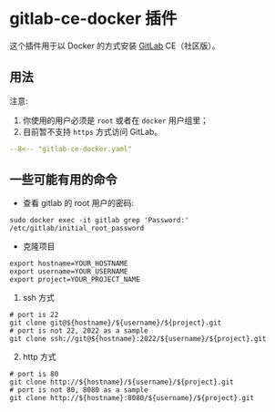 # gitlab-ce-docker 插件

这个插件用于以 Docker 的方式安装 [GitLab](https://about.gitlab.com/) CE（社区版）。

## 用法

注意: 
1. 你使用的用户必须是 `root` 或者在 `docker` 用户组里；
2. 目前暂不支持 `https` 方式访问 GitLab。

```yaml
--8<-- "gitlab-ce-docker.yaml"
```

## 一些可能有用的命令

- 查看 gitlab 的 root 用户的密码:

```shell
sudo docker exec -it gitlab grep 'Password:' /etc/gitlab/initial_root_password
```

- 克隆项目

```shell
export hostname=YOUR_HOSTNAME
export username=YOUR_USERNAME
export project=YOUR_PROJECT_NAME
```

1. ssh 方式

```shell
# port is 22
git clone git@${hostname}/${username}/${project}.git
# port is not 22, 2022 as a sample
git clone ssh://git@${hostname}:2022/${username}/${project}.git
```

2. http 方式

```shell
# port is 80
git clone http://${hostname}/${username}/${project}.git
# port is not 80, 8080 as a sample
git clone http://${hostname}:8080/${username}/${project}.git
```
